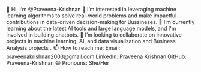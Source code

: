 👋 Hi, I’m @Praveena-Krishnan
👀 I’m interested in leveraging machine learning algorithms to solve real-world problems and make impactful contributions in data-driven decision-making for Bussineses.
🌱 I’m currently learning about the latest AI tools and large language models, and I'm involved in building chatbots.
💞️ I’m looking to collaborate on innovative projects in machine learning, AI, and data visualization and Business Analysis projects .
📫 How to reach me:
Email: praveenakrishnan2003@gmail.com
LinkedIn: Praveena Krishnan
GitHub: Praveena-Krishnan
😄 Pronouns: She/Her

<!---
Praveena-Krishnan/Praveena-Krishnan is a ✨ special ✨ repository because its `README.md` (this file) appears on your GitHub profile.
You can click the Preview link to take a look at your changes.
--->
